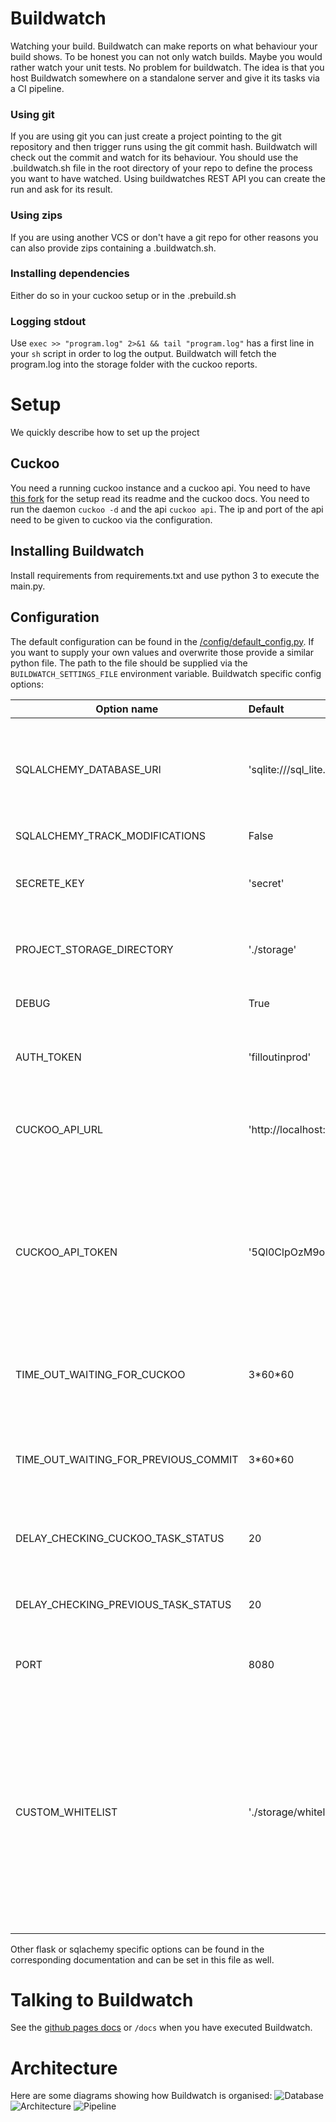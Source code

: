 # Buildwatch

Watching your build. Buildwatch can make reports on what behaviour your build shows. To be honest you can not only watch
builds. Maybe you would rather watch your unit tests. No problem for buildwatch. The idea is that you host Buildwatch
somewhere on a standalone server and give it its tasks via a CI pipeline.

### Using git

If you are using git you can just create a project pointing to the git repository and then trigger runs using the git
commit hash. Buildwatch will check out the commit and watch for its behaviour. You should use the .buildwatch.sh file in
the root directory of your repo to define the process you want to have watched. Using buildwatches REST API you can
create the run and ask for its result.

### Using zips

If you are using another VCS or don't have a git repo for other reasons you can also provide zips containing a
.buildwatch.sh.

### Installing dependencies

Either do so in your cuckoo setup or in the .prebuild.sh

### Logging stdout
Use `exec >> "program.log" 2>&1 && tail "program.log"` has a first line in your `sh` script in order to log the output. Buildwatch will fetch the program.log into the storage folder with the cuckoo reports.

# Setup

We quickly describe how to set up the project

## Cuckoo

You need a running cuckoo instance and a cuckoo api. You need to have [this fork](https://github.com/axel1200/cuckoo)
for the setup read its readme and the cuckoo docs. You need to run the daemon `cuckoo -d` and the api `cuckoo api`. The
ip and port of the api need to be given to cuckoo via the configuration.

## Installing Buildwatch

Install requirements from requirements.txt and use python 3 to execute the main.py.

## Configuration

The default configuration can be found in the [/config/default_config.py](config/default_config.py). If you
want to supply your own values and overwrite those provide a similar python file. The path to the file should be
supplied via the `BUILDWATCH_SETTINGS_FILE` environment variable. Buildwatch specific config options:

| Option name        | Default           | Description       |
| ------------- |:-------------| -----|
| SQLALCHEMY_DATABASE_URI | 'sqlite:///sql_lite.db'| The url pointing to the Database used. Can also point to other types of databases than sqlite. |
| SQLALCHEMY_TRACK_MODIFICATIONS | False | No need changing this | 
| SECRETE_KEY | 'secret' | Used for cryptography should be changed in production | 
| PROJECT_STORAGE_DIRECTORY | './storage' | Folder where data Buildwatch persistent data is stored |
| DEBUG | True| Should be false in production |
| AUTH_TOKEN | 'filloutinprod'| Token used to authorize to the Buildwatch rest api |
| CUCKOO_API_URL | 'http://localhost:8090'| The url used to communicate with the cuckoo rest api |
| CUCKOO_API_TOKEN | '5Ql0ClpOzM9oot53daAIvA' | The token for the cuckoo api used to authenticate with it. Can be found in the configuration files of cuckoo. (api_token property in cuckoo.conf) |
| TIME_OUT_WAITING_FOR_CUCKOO | 3\*60\*60 | This many seconds we wait for cuckoo builds to finish |
| TIME_OUT_WAITING_FOR_PREVIOUS_COMMIT | 3\*60\*60 | This many seconds we wait for the previous commit to be of status _prepared. |
| DELAY_CHECKING_CUCKOO_TASK_STATUS | 20| Every x seconds check if the cuckoo task finished. |
| DELAY_CHECKING_PREVIOUS_TASK_STATUS | 20| Every x seconds check if the previous task finished. |
| PORT | 8080| Port Buildwatch rest api is started on |
| CUSTOM_WHITELIST | './storage/whitelist.json' | Points to a file in json format that contains a list of strings that are used to define whitelisted observables. Observable is whitelisted if it is exactly the whitelisted value. Use * at start and end of the item as a wildcard.|

Other flask or sqlachemy specific options can be found in the corresponding documentation and can be set in this file as
well.

# Talking to Buildwatch

See the [github pages docs](https://example.com) or `/docs` when you have executed Buildwatch.

# Architecture

Here are some diagrams showing how Buildwatch is organised:
![Database](static/achitecture/databse.png)
![Architecture](static/achitecture/architecture.png)
![Pipeline](static/achitecture/Pipeline%20Buildwatch.png)
